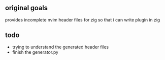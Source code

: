 



## original goals
provides incomplete nvim header files for zig so that i can write plugin in zig

## todo

* trying to understand the generated header files
* finish the generator.py

